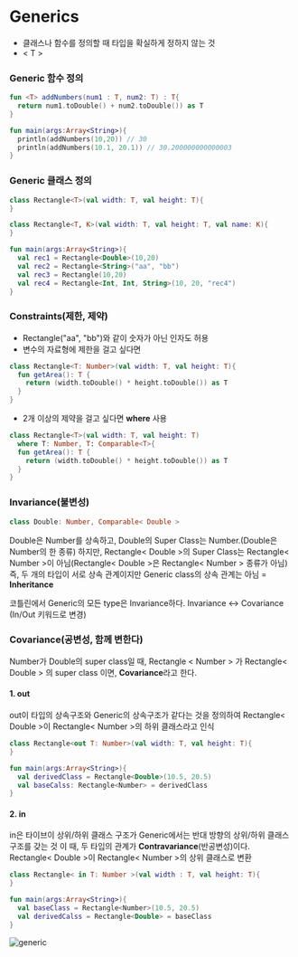 # Generics
* 클래스나 함수를 정의할 때 타입을 확실하게 정하지 않는 것
* < T >

### Generic 함수 정의

```kotlin
fun <T> addNumbers(num1 : T, num2: T) : T{
  return num1.toDouble() + num2.toDouble()) as T 
}

fun main(args:Array<String>){
  println(addNumbers(10,20)) // 30
  println(addNumbers(10.1, 20.1)) // 30.200000000000003
}
```

### Generic 클래스 정의
```kotlin
class Rectangle<T>(val width: T, val height: T){
}

class Rectangle<T, K>(val width: T, val height: T, val name: K){
}

fun main(args:Array<String>){
  val rec1 = Rectangle<Double>(10,20)
  val rec2 = Rectangle<String>("aa", "bb")
  val rec3 = Rectangle(10,20)
  val rec4 = Rectangle<Int, Int, String>(10, 20, "rec4")
}
```

### Constraints(제한, 제약)
* Rectangle("aa", "bb")와 같이 숫자가 아닌 인자도 허용
* 변수의 자료형에 제한을 걸고 싶다면

```kotlin
class Rectangle<T: Number>(val width: T, val height: T){
  fun getArea(): T {
    return (width.toDouble() * height.toDouble()) as T
  }
}
```

* 2개 이상의 제약을 걸고 싶다면 **where** 사용

```kotlin
class Rectangle<T>(val width: T, val height: T)
  where T: Number, T: Comparable<T>{
  fun getArea(): T {
    return (width.toDouble() * height.toDouble()) as T
  }
}
```

### Invariance(불변성)

```kotlin
class Double: Number, Comparable< Double >
```
Double은 Number를 상속하고, Double의 Super Class는 Number.(Double은 Number의 한 종류)
하지만, Rectangle< Double >의 Super Class는 Rectangle< Number >이 아님(Rectangle< Double >은 Rectangle< Number > 종류가 아님)
즉, 두 개의 타입이 서로 상속 관계이지만 Generic class의 상속 관계는 아님 = **Inheritance**

코틀린에서 Generic의 모든 type은 Invariance하다.
Invariance ↔ Covariance (In/Out 키워드로 변경)

### Covariance(공변성, 함께 변한다)
Number가 Double의 super class일 때, Rectangle < Number > 가 Rectangle< Double > 의 super class 이면,
**Covariance**라고 한다.

#### 1. out
out이 타입의 상속구조와 Generic의 상속구조가 같다는 것을 정의하여
Rectangle< Double >이 Rectangle< Number >의 하위 클래스라고 인식

```kotlin
class Rectangle<out T: Number>(val width: T, val height: T){
}

fun main(args:Array<String>){
  val derivedClass = Rectangle<Double>(10.5, 20.5)
  val baseCalss: Rectangle<Number> = derivedClass
}
```

#### 2. in
in은 타이브이 상위/하위 클래스 구조가 Generic에서는 반대 방향의 상위/하위 클래스 구조를 갖는 것
이 때, 두 타입의 관계가 **Contravariance**(반공변성)이다.
Rectangle< Double >이 Rectangle< Number >의 상위 클래스로 변환

```kotlin
class Rectangle< in T: Number >(val width : T, val height: T){
}

fun main(args:Array<String>){
  val baseClass = Rectangle<Number>(10.5, 20.5)
  val derivedCalss = Rectangle<Double> = baseClass
}

```

![generic](https://user-images.githubusercontent.com/59492694/79039471-6b56ca80-7c1c-11ea-927c-1984c768884e.png)


